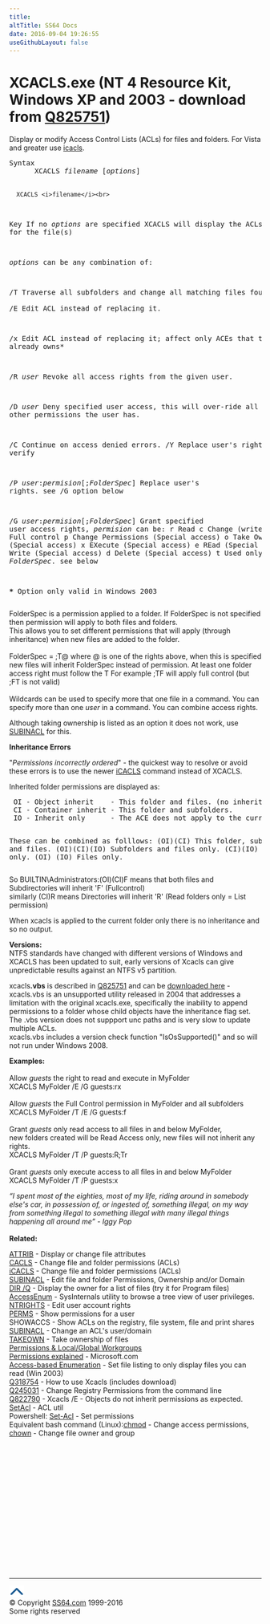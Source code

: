 ```yaml
---
title:
altTitle: SS64 Docs
date: 2016-09-04 19:26:55
useGithubLayout: false
---
```

<!-- #BeginLibraryItem "/Library/head_nt.lbi" --><!-- #EndLibraryItem --><h1>XCACLS.exe (NT 4 Resource Kit, Windows XP and 2003  - download from <a href="https://support.microsoft.com/kb/825751">Q825751</a>)</h1>
<p>Display or modify Access Control Lists (ACLs) for files and folders. For Vista and greater use <a href="icacls.html">icacls</a>.</p>
<pre>Syntax
      XCACLS <i>filename</i> [<i>options</i>]

      XCACLS <i>filename</i><br>
Key
   If no <i>options</i> are specified XCACLS will display the ACLs for the file(s)

   <i>options</i> can be any combination of:

   /T       Traverse all subfolders and change all matching files found. 
<br>   /E       Edit ACL instead of replacing it. 

   /x       Edit ACL instead of replacing it; affect only ACEs that this user already owns*

   /R <i>user</i>  Revoke all access rights from the given user.

   /D <i>user</i>  Deny specified user access, this will over-ride
            all other permissions the user has.

   /C       Continue on access denied errors. 
   /Y       Replace user's rights without verify

   /P <i>user</i>:<i>permision</i>[;<i>FolderSpec</i>]
            Replace user's rights. see /G option below

   /G <i>user</i>:<i>permision</i>[;<i>FolderSpec</i>]
           Grant specified user access rights, <i>permision</i> can be: 
           r  Read 
           c  Change (write) 
           f  Full control
           p  Change Permissions (Special access)
           o  Take Ownership (Special access)
           x  EXecute (Special access)
           e  REad (Special access)
           w  Write (Special access)
           d  Delete (Special access)
           t  Used only by <i>FolderSpec</i>. see below

<b>*</b> Option only valid in Windows 2003</pre>
<p><span class="code">FolderSpec</span> is a permission applied to a folder.  
If <span class="code">FolderSpec</span> is not specified then <span class="code">permission</span> will apply to both files and folders. <br>
This allows you to set different permissions that will apply (through inheritance) when new files are added to the folder.<br>
<br>
<span class="code">FolderSpec = ;T@</span> where @ is one of the rights above, when this is specified new files will  inherit <span class="code">FolderSpec</span> instead of <span class="code">permission</span>. At least one folder access right must follow the T For example <span class="code">;TF</span> will apply full control (but <span class="code"> ;FT</span> is not valid)<br>
<br>
Wildcards can be used to specify more that one file in a command. You can specify more than one <i>user</i> in a command. You can combine access rights.</p>
<p>Although taking ownership is listed as an option it does not work, use <a href="subinacl.html">SUBINACL</a> for this.</p>
<p><b>Inheritance Errors</b></p>
<p> "<i>Permissions incorrectly ordered</i>"  - the quickest way to resolve or avoid these  errors is to use the newer <a href="icacls.html">iCACLS</a> command instead of XCACLS.</p>
<p>Inherited folder permissions are displayed as:</p>
<pre> OI - Object inherit    - This folder and files. (no inheritance to subfolders)
 CI - Container inherit - This folder and subfolders.
 IO - Inherit only      - The ACE does not apply to the current file/directory

These can be combined as folllows:
 (OI)(CI)      This folder, subfolders, and files.
 (OI)(CI)(IO)  Subfolders and files only.
     (CI)(IO)  Subfolders only.
 (OI)    (IO)  Files only. </pre>
<p>So BUILTIN\Administrators:(OI)(CI)F means that both files and Subdirectories will inherit 'F' (Fullcontrol) <br>
similarly (CI)R means Directories will inherit 'R' (Read folders only = List permission)</p>
<p>When xcacls is applied to the current folder only there is no inheritance and so no output.</p>
<p><b>Versions:</b><br>
NTFS standards have changed with different versions of Windows and XCACLS has been updated to suit, early versions  of Xcacls can give unpredictable results against an NTFS v5 partition.</p>
<p>  xcacls<b>.vbs</b> is described in <a href="http://support.microsoft.com/?id=825751">Q825751</a> and can be <a href="http://www.microsoft.com/downloads/details.aspx?FamilyID=0ad33a24-0616-473c-b103-c35bc2820bda&amp;DisplayLang=en">downloaded here</a> -
xcacls.vbs is an unsupported utility released in 2004 that addresses a limitation with the original xcacls.exe, specifically the inability to append permissions to a folder whose child objects have the inheritance flag set. The .vbs version does not suppport unc paths and is very slow to update multiple ACLs.<br>
xcacls.vbs includes a version check function <span class="code">"IsOsSupported()"</span>  and so will not run under Windows 2008.</p>
<p><b>Examples:</b><br>
<br>
Allow <i>guests</i> the right to read and execute in MyFolder<br>
<span class="code">XCACLS MyFolder /E /G guests:rx</span><br>
<br>
Allow <i>guests</i> the Full Control permission in MyFolder and all subfolders<br>
<span class="code">XCACLS MyFolder /T /E /G  guests:f</span><br>
<br>
Grant <i>guests</i> only read access to all files in and below MyFolder, <br>
new folders created will be Read Access only, new files will not inherit any rights.<br>
<span class="code">XCACLS MyFolder /T /P guests:R;Tr </span><br>
<br>
Grant <i>guests</i> only execute access to all files in and below MyFolder<br>
<span class="code">XCACLS MyFolder /T /P guests:x </span></p>
<p><i class="quote">“I spent most of the eighties, most of my life, riding around in somebody else's car, in possession of, or ingested of, something illegal, on my way from something illegal to something illegal with many illegal things happening all around me” - Iggy Pop </i> <br>
<br>
<b>Related:</b></p>
<p><a href="attrib.html">ATTRIB</a> - Display or change file attributes<br>
<a href="cacls.html">CACLS</a> - Change file and folder permissions (ACLs)<br>
<a href="icacls.html">iCACLS</a> - Change file and folder permissions (ACLs) <br>
<a href="subinacl.html">SUBINACL</a> - Edit file and folder Permissions, Ownership and/or Domain<br>
<a href="dir.html">DIR /Q</a> - Display the owner for a list of files (try it for Program files) <br>
<a href="http://technet.microsoft.com/en-US/sysinternals/bb897332.aspx">AccessEnum</a> - SysInternals utility to browse a tree view of user privileges.<br>
<a href="ntrights.html">NTRIGHTS</a> - Edit user account rights      <br>
<a href="perms.html">PERMS</a> - Show permissions for a user<br>
 SHOWACCS - Show ACLs on the registry, file system, file and print shares <br>
<a href="subinacl.html">SUBINACL</a> - Change an ACL's user/domain<br>
<a href="takeown.html">TAKEOWN</a> - Take ownership of files<br>
<a href="syntax-permissions.html">Permissions &amp; Local/Global Workgroups </a>  <br>
<a href="http://go.microsoft.com/fwlink/?LinkId=48679">Permissions explained</a> - Microsoft.com<br>
<a href="http://www.microsoft.com/downloads/details.aspx?FamilyID=04A563D9-78D9-4342-A485-B030AC442084&amp;displaylang=en">Access-based Enumeration</a> - Set file listing to only display files you can read (Win 2003)<br>
<a href="https://support.microsoft.com/kb/318754">Q318754</a> - How to use Xcacls (includes download) <br>
<a href="https://support.microsoft.com/kb/245031">Q245031</a> - Change Registry Permissions from the command line <br>
<a href="https://support.microsoft.com/kb/822790">Q822790</a> - Xcacls /E - Objects do not inherit permissions as expected.<br>
<a href="https://helgeklein.com/setacl/">SetAcl</a> - ACL util<br>
Powershell: <a href="../ps/set-acl.html">Set-Acl</a> - Set permissions<br>
Equivalent bash command (Linux):<a href="../bash/chmod.html">chmod</a> - Change access permissions,  <a href="../bash/chown.html">chown</a> - Change file owner and group</p><!-- #BeginLibraryItem "/Library/foot_nt.lbi" --><p>
<!-- windows300 -->
<ins class="adsbygoogle" style="display:inline-block;width:300px;height:250px" data-ad-client="ca-pub-6140977852749469" data-ad-slot="7649547908"></ins>
<script>
(adsbygoogle = window.adsbygoogle || []).push({});
</script></p>
<hr>
<div id="bl" class="footer"><a href="xcacls.html#"><img src="../images/top.png" width="30" height="22" alt="Back to the Top"></a></div>
<div id="br" class="footer, tagline">© Copyright <a href="http://ss64.com/">SS64.com</a> 1999-2016<br>
Some rights reserved</div><!-- #EndLibraryItem -->

